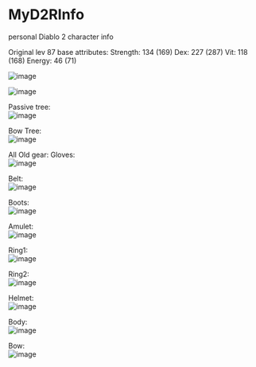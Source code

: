# MyD2RInfo
personal Diablo 2 character info

Original lev 87 base attributes:
Strength: 134 (169)
Dex: 227  (287)
Vit: 118 (168)
Energy: 46 (71)

![image](https://user-images.githubusercontent.com/40529615/166156062-65b72eb2-1c4c-4d32-aa84-936754b784fa.png)

![image](https://user-images.githubusercontent.com/40529615/166156100-71391694-b0a8-4050-8142-dd5d86968134.png)

Passive tree:  
![image](https://user-images.githubusercontent.com/40529615/166156821-3e61287f-fd50-4f0a-951d-4babfab0edff.png)

Bow Tree:  
![image](https://user-images.githubusercontent.com/40529615/166156920-92b6097e-aeac-479d-a70d-f0ef43e3a1ab.png)



All Old gear:
Gloves: <br>
![image](https://user-images.githubusercontent.com/40529615/166066361-e91c5ffc-c4c5-4696-a672-bfb50fadb136.png)

Belt:  <br>
![image](https://user-images.githubusercontent.com/40529615/166066468-f6629018-19af-4255-a04e-0bd9a15b6069.png)

Boots:  <br>
![image](https://user-images.githubusercontent.com/40529615/166066520-05998b4e-fdc1-411e-bd5f-9e35b4a38051.png)

Amulet: <br>
![image](https://user-images.githubusercontent.com/40529615/166066595-799de35d-546e-427c-b86c-7069ebe70b15.png)

Ring1:  <br>
![image](https://user-images.githubusercontent.com/40529615/166066651-d0b6c6a4-14b1-4e1c-bfdb-88b72a13c7f9.png)

Ring2:  <br>
![image](https://user-images.githubusercontent.com/40529615/166066695-6612a658-89ef-4fef-83b7-b3465215e346.png)

Helmet: <br>
![image](https://user-images.githubusercontent.com/40529615/166066741-539a0229-9ad1-478a-9fd5-946009590fce.png)

Body: <br>
![image](https://user-images.githubusercontent.com/40529615/166066903-5ab94e48-2761-4dc1-8f7b-ddd14ff69b5e.png)

Bow: <br> 
![image](https://user-images.githubusercontent.com/40529615/166067077-65b62d13-e04c-4143-be72-f60d608a3b0f.png)
